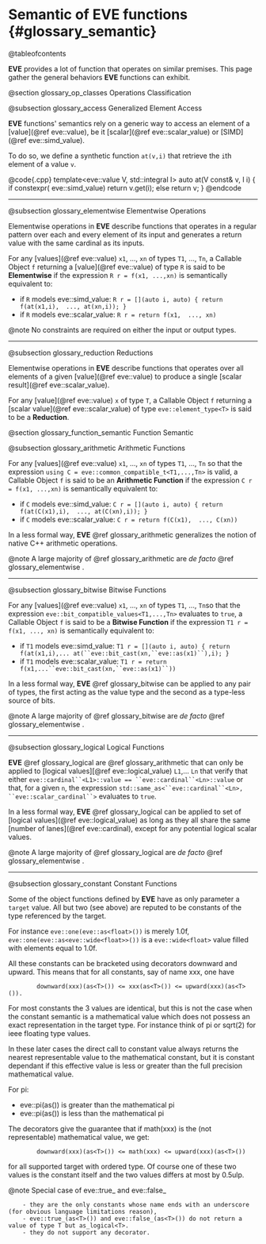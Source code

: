 Semantic of EVE functions {#glossary_semantic}
=========================

@tableofcontents

**EVE** provides a lot of function that operates on similar premises. This page gather the general
behaviors **EVE** functions can exhibit.

@section glossary_op_classes Operations Classification

@subsection glossary_access Generalized Element Access

**EVE** functions' semantics rely on a generic way to access an element of a [value](@ref eve::value),
be it [scalar](@ref eve::scalar_value) or [SIMD](@ref eve::simd_value).

To do so, we define a synthetic function `at(v,i)` that retrieve the `i`th element of a value `v`.

@code{.cpp}
template<eve::value V, std::integral I> auto at(V const& v,  I i)
{
  if constexpr( eve::simd_value<V>)   return v.get(i);
  else                                return v;
}
@endcode

---

@subsection glossary_elementwise Elementwise Operations

Elementwise operations in **EVE** describe functions that operates in a regular pattern over each
and every element of its input and generates a return value with the same cardinal as its inputs.

For any [values](@ref eve::value) `x1`, ..., `xn` of types `T1`, ..., `Tn`, a Callable Object `f`
returning a [value](@ref eve::value) of type `R` is said to be **Elementwise** if the expression
`R r = f(x1, ...,xn)` is semantically equivalent to:

  - if `R` models eve::simd_value:    `R r = [](auto i, auto) { return f(at(x1,i),  ..., at(xn,i)); }`
  - if `R` models eve::scalar_value:  `R r = return f(x1,  ..., xn)`

@note No constraints are required on either the input or output types.

---

@subsection glossary_reduction Reductions

Elementwise operations in **EVE** describe functions that operates over all elements of a given
[value](@ref eve::value) to produce a single [scalar result](@ref eve::scalar_value).

For any [value](@ref eve::value) `x` of type `T`, a Callable Object `f` returning a
[scalar value](@ref eve::scalar_value) of type `eve::element_type<T>` is said to be a **Reduction**.

@section glossary_function_semantic Function Semantic

@subsection glossary_arithmetic Arithmetic Functions

For any [values](@ref eve::value) `x1`, ..., `xn` of types `T1`, ..., `Tn` so that the expression
`using C = eve::common_compatible_t<T1,...,Tn>` is valid, a Callable Object `f` is said to be
an **Arithmetic Function** if the expression `C r = f(x1, ...,xn)` is semantically equivalent to:

  - if `C` models eve::simd_value: `C r = [](auto i, auto) { return f(at(C(x1),i),  ..., at(C(xn),i)); }`
  - if `C` models eve::scalar_value:  `C r = return f(C(x1),  ..., C(xn))`

In a less formal way, **EVE** @ref glossary_arithmetic generalizes the notion of native C++
arithmetic operations.

@note A large majority of @ref glossary_arithmetic are _de facto_ @ref glossary_elementwise .

---

@subsection glossary_bitwise Bitwise Functions

For any [values](@ref eve::value) `x1`, ..., `xn` of types `T1`, ..., `Tn`so that the expression
`eve::bit_compatible_values<T1,...,Tn>` evaluates to `true`, a Callable Object `f` is said to be
a **Bitwise Function** if the expression `T1 r = f(x1, ..., xn)` is semantically equivalent to:

  - if `T1` models eve::simd_value:     `T1 r = [](auto i, auto) { return f(at(x1,i),... at(``eve::bit_cast(xn,``eve::as(x1)``),i); }`
  - if `T1` models eve::scalar_value:   `T1 r = return f(x1,...``eve::bit_cast(xn,``eve::as(x1)``))`

In a less formal way, **EVE** @ref glossary_bitwise can be applied to any pair of types, the first
acting as the value type and the second as a type-less source of bits.

@note A large majority of @ref glossary_bitwise are _de facto_ @ref glossary_elementwise .

---

@subsection glossary_logical Logical Functions

**EVE** @ref glossary_logical are @ref glossary_arithmetic that can only be applied to
[logical values][@ref eve::logical_value) `L1`,... `Ln` that verify that either
`eve::cardinal``<L1>::value == ``eve::cardinal``<Ln>::value` or that, for a given `n`, the
expression `std::same_as<``eve::cardinal``<Ln>, ``eve::scalar_cardinal``>` evaluates to `true`.

In a less formal way, **EVE** @ref glossary_logical can be applied to set of
[logical values](@ref eve::logical_value) as long as they all share the same [number of lanes](@ref eve::cardinal),
except for any potential logical scalar values.

@note A large majority of @ref glossary_logical are _de facto_ @ref glossary_elementwise .

---

@subsection glossary_constant Constant Functions

Some of the object functions defined by **EVE** have as only parameter a `target` value. All but two (see above) are reputed to be
constants of the type referenced by the target.

For instance `eve::one(eve::as<float>())` is merely 1.0f, `eve::one(eve::as<eve::wide<float>>())` is a `eve::wide<float>` value filled with
elements equal to 1.0f.

All these constants can be bracketed using decorators downward and upward.
This means that for all constants, say of name xxx, one have

            downward(xxx)(as<T>()) <= xxx(as<T>()) <= upward(xxx)(as<T>()).

For most constants the 3 values are identical, but this is not the case when the constant semantic is a mathematical value which does not possess an exact
representation in the target type. For instance think of pi or sqrt(2) for ieee floating type values.

In these later cases the direct call to constant value always returns the nearest representable value to the mathematical constant,
but it is constant dependant if this effective value is less or greater than the full precision  mathematical value.

For pi:
   - eve::pi(as<float>()) is greater than the mathematical pi
   - eve::pi(as<double>()) is less than the mathematical pi

The decorators give the guarantee that if math(xxx) is the (not representable) mathematical value, we get:

            downward(xxx)(as<T>()) <= math(xxx) <= upward(xxx)(as<T>())

for all supported target with ordered type. Of course one of these two values is the constant itself and the two values differs at most by 0.5ulp.

@note Special case of eve::true_ and eve::false_

        - they are the only constants whose name ends with an underscore (for obvious language limitations reason),
        - eve::true_(as<T>()) and eve::false_(as<T>()) do not return a value of type T but as_logical<T>.
        - they do not support any decorator.
